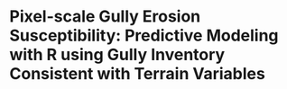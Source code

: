 # Pixel-scale Gully Erosion Susceptibility: Predictive Modeling with R using Gully Inventory Consistent with Terrain Variables
